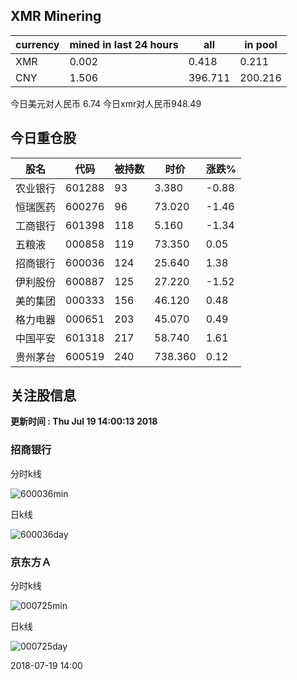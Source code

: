 ## XMR Minering

|currency|mined in last 24 hours|all|in pool|
|---|---|---|---|
|XMR|0.002|0.418|0.211|
|CNY|1.506|396.711|200.216|

今日美元对人民币 6.74	今日xmr对人民币948.49


## 今日重仓股 

|股名|代码|被持数|时价|涨跌%|
|---|---|---|---|---|
|农业银行|601288|93|3.380|-0.88|
|恒瑞医药|600276|96|73.020|-1.46|
|工商银行|601398|118|5.160|-1.34|
|五粮液|000858|119|73.350|0.05|
|招商银行|600036|124|25.640|1.38|
|伊利股份|600887|125|27.220|-1.52|
|美的集团|000333|156|46.120|0.48|
|格力电器|000651|203|45.070|0.49|
|中国平安|601318|217|58.740|1.61|
|贵州茅台|600519|240|738.360|0.12|

## 关注股信息
**更新时间 : Thu Jul 19 14:00:13 2018**
### 招商银行 
分时k线

![600036min](http://image.sinajs.cn/newchart/min/n/sh600036.gif)

日k线

![600036day](http://image.sinajs.cn/newchart/daily/n/sh600036.gif)

### 京东方Ａ 
分时k线

![000725min](http://image.sinajs.cn/newchart/min/n/sz000725.gif)

日k线

![000725day](http://image.sinajs.cn/newchart/daily/n/sz000725.gif)

2018-07-19 14:00